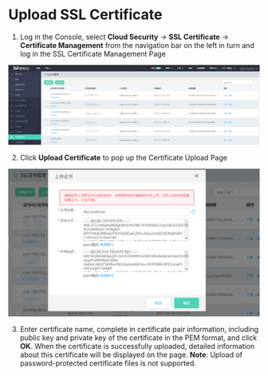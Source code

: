 
# Upload SSL Certificate

1. Log in the Console, select **Cloud Security** -> **SSL Certificate** -> **Certificate Management** from the navigation bar on the left in turn and log in the SSL Certificate Management Page

![证书列表](/image/SSL-Certification/证书列表.png)

2. Click **Upload Certificate** to pop up the Certificate Upload Page

![证书上传](/image/SSL-Certification/证书上传.png)

3. Enter certificate name, complete in certificate pair information, including public key and private key of the certificate in the PEM format, and click **OK**. When the certificate is successfully uploaded, detailed information about this certificate will be displayed on the page.
**Note**: Upload of password-protected certificate files is not supported.
